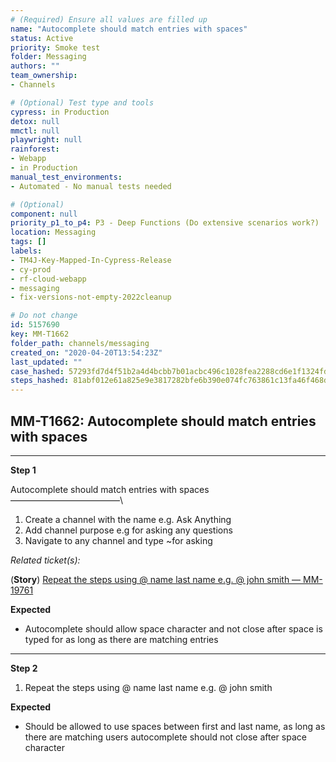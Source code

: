 ```yaml
---
# (Required) Ensure all values are filled up
name: "Autocomplete should match entries with spaces"
status: Active
priority: Smoke test
folder: Messaging
authors: ""
team_ownership: 
- Channels

# (Optional) Test type and tools
cypress: in Production
detox: null
mmctl: null
playwright: null
rainforest: 
- Webapp
- in Production
manual_test_environments: 
- Automated - No manual tests needed

# (Optional)
component: null
priority_p1_to_p4: P3 - Deep Functions (Do extensive scenarios work?)
location: Messaging
tags: []
labels: 
- TM4J-Key-Mapped-In-Cypress-Release
- cy-prod
- rf-cloud-webapp
- messaging
- fix-versions-not-empty-2022cleanup

# Do not change
id: 5157690
key: MM-T1662
folder_path: channels/messaging
created_on: "2020-04-20T13:54:23Z"
last_updated: ""
case_hashed: 57293fd7d4f51b2a4d4bcbb7b01acbc496c1028fea2288cd6e1f1324fd1f09437e910c455e2e7331a0dfe48c1a9d391d
steps_hashed: 81abf012e61a825e9e3817282bfe6b390e074fc763861c13fa46f468d3a07c00263e964409c5f4720ac9d040c750726f
---
```


## MM-T1662: Autocomplete should match entries with spaces

---

**Step 1**

Autocomplete should match entries with spaces\
–––––––––––––––––––––––––\\

1. Create a channel with the name e.g. Ask Anything
2. Add channel purpose e.g for asking any questions
3. Navigate to any channel and type \~for asking

_Related ticket(s):_

(**Story**) [Repeat the steps using @ name last name e.g. @ john smith — MM-19761](https://mattermost.atlassian.net/browse/MM-19761)

**Expected**

- Autocomplete should allow space character and not close after space is typed for as long as there are matching entries

---

**Step 2**

1. Repeat the steps using @ name last name e.g. @ john smith

**Expected**

- Should be allowed to use spaces between first and last name, as long as there are matching users autocomplete should not close after space character
